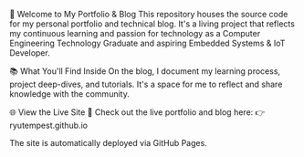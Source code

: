 👋 Welcome to My Portfolio & Blog
This repository houses the source code for my personal portfolio and technical blog. It's a living project that reflects my continuous learning and passion for technology as a Computer Engineering Technology Graduate and aspiring Embedded Systems & IoT Developer.

📚 What You'll Find Inside
On the blog, I document my learning process, project deep-dives, and tutorials. It's a space for me to reflect and share knowledge with the community.

🌐 View the Live Site
🔗 Check out the live portfolio and blog here:
👉 ryutempest.github.io

The site is automatically deployed via GitHub Pages.
